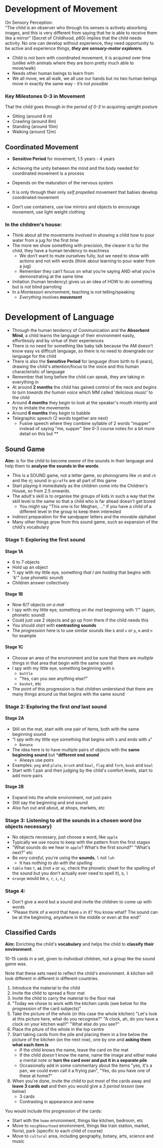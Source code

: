 # Development of Movement

On Sensory Perception:  
“The child is an observer who through his senses is actively absorbing images, and this is very different from saying that he is able to receive them like a mirror” (Secret of Childhood, p60) implies that the child needs activity. No one can develop without experience, they need opportunity to be active and experience things, ***they are sensory-motor explorers***.

+ Child is not born with coordinated movement, it is acquired over time (unlike with animals where they are born pretty much able to move/walk)
+ Needs other human beings to learn from
+ We all move, we all walk, we all use our hands but no two human beings move in exactly the same way - it’s not _possible_

### Key Milestones 0-3 in Movement
That the child goes through in the _period of 0-3_ in acquiring upright posture
+ Sitting (around 6 m)
+ Crawling (around 8m)
+ Standing (around 10m)
+ Walking (around 12m)
  


## Coordinated Movement
+ **Sensitive Period** for movement, 1.5 years - 4 years

+ Achieving the unity between the mind and the body needed for coordinated movement is a process
+ Depends on the maturation of the nervous system
+ It is only through their only _self propelled_ movement that babies develop coordinated movement
+ Don’t use containers, use low mirrors and objects to encourage movement, use light weight clothing


### In the children's house:  
+ Think about all the movements involved in showing a child how to pour water from a jug for the first time
+ The more we show something with precision, the clearer it is for the child, they have a human tendency to exactness
  + We don’t want to mute ourselves fully, but we need to show with actions and not with words (think about learning to pour water from a jug)
  + Remember they can’t focus on what you’re saying AND what you’re demonstrating at the same time
+ Imitation (human tendency) gives us an idea of HOW to do something but is not blind parroting
+ In a Montessori environment, teaching is not telling/speaking
  + _Everything_ involves ***movement***


# Development of Language
+ Through the human tendency of Communication and the **Absorbent Mind**, a child learns the language of their environment easily, effortlessly and by virtue of their experiences
+ There is no need for something like baby talk because the AM doesn't know easy vs difficult language, so there is no need to downgrade our language for the child
+ There is also the **Sensitive Period** for language (from birth to 6 years), drawing the child's attention/focus to the voice and this human characteristic of language
+ Remember that long before the child can speak, they are taking in everything in 
+ At around **2 months** the child has gained control of the neck and _begins to turn towards the human voice_ which MM called 'delicious music' to the child
+ Around **4 months** they begin to look at the speaker's mouth intently and try to imitate the movements
+ Around **6 months** they begin to babble
+ Telegraphic speech (2 words together are next)
  + Fusive speech where they combine syllable of 2 words "mupper" instead of saying "me, supper"
See 0-3 course notes for a bit more detail on this but **



## Sound Game

**Aim:** is for the child to become _aware_ of the sounds in their language and help them to **analyse the sounds in the words**.

+ This is a SOUND game, not a letter game, so phonograms like `sh` and `ch` and the `dj` sound in `giraffe` are all part of this game 
+ Start playing it immediately as the children come into the Children's House, so from 2.5 onwards.
+ The adult's skill is to organise the groups of kids in such a way that the skill level is the same so that a child who is far ahead doesn't get bored
  + You might say "This one is for Meghan, ..." if you have a child of a different level in the group to keep them interested
+ Indirect preparation for the sandpaper letters and the movable alphabet
+ Many other things grow from this sound game, such as expansion of the child's vocabulary

### Stage 1: Exploring the first sound
#### Stage 1A
+ 6 to 7 objects
+ Hold up an object
+ "I spy with my little eye, something _that I am holding_ that begins with 'b'" (use phonetic sound)
+ Children answer collectively

#### Stage 1B
+ Now 6/7 objects _on a mat_
+ I spy with my little eye, something _on the mat_ beginning with 'l'" (again, phonetic sound)
+ Could just use 2 objects and go up from there if the child needs this
+ You should _start_ with **contrasting sounds**
+ The _progression_ here is to use similar sounds like `b` and `v` or `p`, `m` and `n` for example

#### Stage 1C
+ Choose an area of the environment and be sure that there are _multiple_ things in that area that begin with the same sound
+ I spy with my little eye, something beginning with `b`
  + `bottle`
  + "Yes, can you see anything else?"
  + `basket`, etc
+ The point of this progression is that children understand that there are many things around us that begins with the same sound

### Stage 2: Exploring the first _and_ last sound

#### Stage 2A
+ Still on the mat, start with one pair of items, both with the same beginning sound
+ "I spy with my little eye something that begins with `b` and ends with `a`"
  + `Banana`
+ The idea here is to have multiple pairs of objects with the **same beginning sound** but ***different end sound**
  + Always use _pairs_
+ Examples: `peg` and `plate`, `brush` and `bowl`, `flag` and `fork`, `book` and `bowl`
+ Start with 1 pair and then judging by the child's comfort levels, start to add more pairs

#### Stage 2B
+ Expand into the whole environment, not just pairs
+ Still say the beginning and end sound
+ Also fun out and about, at shops, markets, etc

### Stage 3: Listening to all the sounds in a chosen word (no objects necessary)
+ No objects necessary, just choose a word, like `apple`
+ Typically we use nouns to keep with the pattern from the first stages
+ "What sounds do we hear in `apple`? What's the first sound?" "What's next?" etc
+ Be _very careful_, you're using the **sounds**, `l` not `luh`
  + It has _nothing to do with the spelling_
+ `table` has `t`, **`ai`** (not `a` or `ay`, check the phonetic sheet for the spelling of the sound but you don't actually ever need to spell it), `b`, `l`  
+ `orange` would be `o`, `r`, `i`, `n`,`j`

### Stage 4:
+ Don't give a word but a sound and invite the children to come up with words 
+ "Please think of a word that have `o` in it? You know what? The sound can be at the beginning, anywhere in the middle or even at the end!"

## Classified Cards

**Aim:** Enriching the child's **vocabulary** and helps the child to **classify their environment**.
  

10-15 cards in a set, given to _individual_ children, not a group like the sound game was.
  
Note that these sets need to reflect the child's environment. A kitchen will look different in different in different countries.

1. Introduce the material to the child 
2. Invite the child to spread a floor mat
3. Invite the child to carry the material to the floor mat
4. "Today we chose to work with the kitchen cards (see below for the progression of the card subjects)"
5. Take the picture of the whole (in this case the whole kitchen) "Let's look at this picture here, what do you recognise?" "A clock, ah, do you have a clock on your kitchen wall?" "What else do you see?"
6. Place the piture of the whole in the top centre
7. Start taking cards from the pile and placing them in a line below the picture of the kitchen (on the next row), one by one and **asking them what each item is**
    + If the child knows the name, leave the card on the mat
    + If the child _doesn't_ know the name, name the image and either make a mental note or **turn the card over and put it in a separate pile**
    + Occasionally add in some commentary about the items "yes, it's a pan, we could even call it a frying pan", "Yes, do you have one of these at home?"
8. When you're done, invite the child to put most of the cards away and **leave 3 cards out** and then you would give a _3 period lesson_ (see below)
    + 3 cards
    + Contrasting in appearance and name

You would include this progression of the cards:
+ Start with the `home` environment, things like kitchen, bedroom, etc
+ Move to `neighbourhood` environment, things like train station, market, florist, park (specific to each child of course)
+ Move to `cultural` area, including geography, botany, arts, science and music


